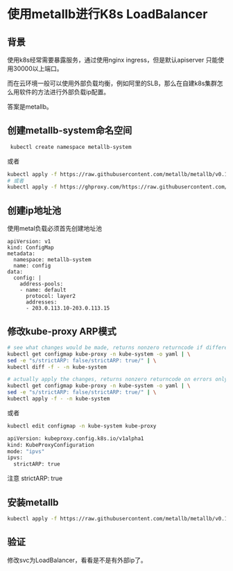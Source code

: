# 使用metallb进行K8s LoadBalancer

## 背景

使用k8s经常需要暴露服务，通过使用nginx ingress，但是默认apiserver 只能使用30000以上端口。

而在云环境一般可以使用外部负载均衡，例如阿里的SLB，那么在自建k8s集群怎么用软件的方法进行外部负载ip配置。

答案是metallb。

## 创建metallb-system命名空间

```bash
 kubectl create namespace metallb-system
```

或者

```bash
kubectl apply -f https://raw.githubusercontent.com/metallb/metallb/v0.10.3/manifests/namespace.yaml
# 或者
kubectl apply -f https://ghproxy.com/https://raw.githubusercontent.com/metallb/metallb/v0.10.3/manifests/namespace.yaml
```



## 创建ip地址池

使用metal负载必须首先创建地址池

```
apiVersion: v1
kind: ConfigMap
metadata:
  namespace: metallb-system
  name: config
data:
  config: |
    address-pools:
    - name: default
      protocol: layer2
      addresses:
      - 203.0.113.10-203.0.113.15
```

## 修改kube-proxy ARP模式

```bash
# see what changes would be made, returns nonzero returncode if different
kubectl get configmap kube-proxy -n kube-system -o yaml | \
sed -e "s/strictARP: false/strictARP: true/" | \
kubectl diff -f - -n kube-system

# actually apply the changes, returns nonzero returncode on errors only
kubectl get configmap kube-proxy -n kube-system -o yaml | \
sed -e "s/strictARP: false/strictARP: true/" | \
kubectl apply -f - -n kube-system
```

或者

```bash
kubectl edit configmap -n kube-system kube-proxy
```

```bash
apiVersion: kubeproxy.config.k8s.io/v1alpha1
kind: KubeProxyConfiguration
mode: "ipvs"
ipvs:
  strictARP: true
```

注意 strictARP: true

## 安装metallb

```bash
kubectl apply -f https://raw.githubusercontent.com/metallb/metallb/v0.10.3/manifests/metallb.yaml
```

## 验证

修改svc为LoadBalancer，看看是不是有外部ip了。
